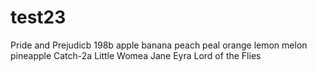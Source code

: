 # test23
Pride and Prejudicb
198b
apple
banana
peach
peal
orange
lemon
melon
pineapple
Catch-2a
Little Womea
Jane Eyra
Lord of the Flies

